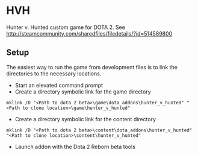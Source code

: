# HVH

Hunter v. Hunted custom game for DOTA 2. See http://steamcommunity.com/sharedfiles/filedetails/?id=514589800

## Setup
The easiest way to run the game from development files is to link the directories to the necessary locations.

- Start an elevated command prompt
- Create a directory symbolic link for the game directory
```
mklink /D "<Path to dota 2 beta>\game\dota_addons\hunter_v_hunted" "<Path to clone location>\game\hunter_v_hunted"
```
- Create a directory symbolic link for the content directory
```
mklink /D "<Path to dota 2 beta>\content\dota_addons\hunter_v_hunted" "<Path to clone location>\content\hunter_v_hunted"
```
- Launch addon with the Dota 2 Reborn beta tools
